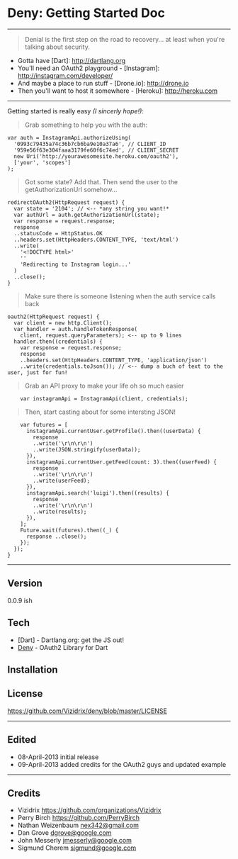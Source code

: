 # Deny: Getting Started Doc

----

> Denial is the first step on the road to recovery... at least when you're talking about security.

  - Gotta have [Dart]: http://dartlang.org
  - You'll need an OAuth2 playground - [Instagram]: http://instagram.com/developer/
  - And maybe a place to run stuff - [Drone.io]: http://drone.io
  - Then you'll want to host it somewhere - [Heroku]: http://heroku.com 

----

Getting started is really easy *(I sincerly hope!)*:

>Grab something to help you with the auth:

    var auth = InstagramApi.authorizeUsing(
      '0993c79435a74c36b7cb6ba9e10a37a6', // CLIENT_ID
      '959e56f63e304faaa3179fe60f6c74ed', // CLIENT_SECRET
      new Uri('http://yourawesomesite.heroku.com/oauth2'),
      ['your', 'scopes']
    );

>Got some state? Add that.  Then send the user to the getAuthorizationUrl somehow...

    redirectOAuth2(HttpRequest request) { 
      var state = '2104'; // <-- *any string you want!*
      var authUrl = auth.getAuthorizationUrl(state);
      var response = request.response;
      response
      ..statusCode = HttpStatus.OK
      ..headers.set(HttpHeaders.CONTENT_TYPE, 'text/html')
      ..write(
        '<!DOCTYPE html>'
        ''
        'Redirecting to Instagram login...'
      )
      ..close();
    }

>Make sure there is someone listening when the auth service calls back

    oauth2(HttpRequest request) {
      var client = new http.Client();
      var handler = auth.handleTokenResponse(
      	client, request.queryParameters); <-- up to 9 lines
      handler.then((credentials) { 
        var response = request.response; 
        response
        ..headers.set(HttpHeaders.CONTENT_TYPE, 'application/json')
        ..write(credentials.toJson()); // <-- dump a buch of text to the user, just for fun!

>Grab an API proxy to make your life oh so much easier

        var instagramApi = InstagramApi(client, credentials);

>Then, start casting about for some intersting JSON!

        var futures = [ 
          instagramApi.currentUser.getProfile().then((userData) {
            response
            ..write('\r\n\r\n')
            ..write(JSON.stringify(userData));
          }),
          instagramApi.currentUser.getFeed(count: 3).then((userFeed) {
            response
            ..write('\r\n\r\n')
            ..write(userFeed);
          }),
          instagramApi.search('luigi').then((results) {
            response
            ..write('\r\n\r\n')
            ..write(results);
          }),
        ];
        Future.wait(futures).then((_) {
          response ..close();
        });
      });
    }

----

Version
----

0.0.9 ish

Tech
----

* [Dart] - Dartlang.org: get the JS out!
* [Deny] - OAuth2 Library for Dart

Installation
----

[Deny]: http://pub.dartlang.org/packages/deny

License
----

https://github.com/Vizidrix/deny/blob/master/LICENSE

----
## Edited
* 08-April-2013 initial release
* 09-April-2013 added credits for the OAuth2 guys and updated example

----
## Credits
* Vizidrix <https://github.com/organizations/Vizidrix>
* Perry Birch <https://github.com/PerryBirch>
* Nathan Weizenbaum <nex342@gmail.com>
* Dan Grove <dgrove@google.com>
* John Messerly <jmesserly@google.com>
* Sigmund Cherem <sigmund@google.com>
